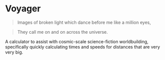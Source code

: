 # Voyager

> Images of broken light which dance before me like a million eyes,

> They call me on and on across the universe.



A calculator to assist with cosmic-scale science-fiction worldbuilding, specifically quickly calculating times and speeds for distances that are very very big.